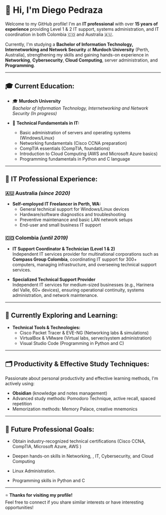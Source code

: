 # 👋 Hi, I'm Diego Pedraza

Welcome to my GitHub profile! I'm an **IT professional** with over **15 years of experience** providing Level 1 & 2 IT support, systems administration, and IT coordination in both Colombia 🇨🇴 and Australia 🇦🇺.

Currently, I'm studying a **Bachelor of Information Technology, Internetworking and Network Security** at **Murdoch University** (Perth, Australia), strengthening my skills and gaining hands-on experience in **Networking**, **Cybersecurity**, **Cloud Computing**, server administration, and **Programming**.

---

## 🎓 Current Education:

- 🎓 **Murdoch University**\
  *Bachelor of Information Technology, Internetworking and Network Security* *(In progress)*

- 📌 **Technical Fundamentals in IT:**

  - Basic administration of servers and operating systems (Windows/Linux)
  - Networking fundamentals (Cisco CCNA preparation)
  - CompTIA essentials (CompTIA, foundations)
  - Introduction to Cloud Computing (AWS and Microsoft Azure basics)
  - Programming fundamentals in Python and C language

---

## 💼 IT Professional Experience:

### 🇦🇺 Australia *(since 2020)*

- **Self-employed IT Freelancer in Perth, WA:**
  - General technical support for Windows/Linux devices
  - Hardware/software diagnostics and troubleshooting
  - Preventive maintenance and basic LAN network setups
  - End-user and small business IT support

### 🇨🇴 Colombia *(until 2019)*

- **IT Support Coordinator & Technician (Level 1 & 2)**\
  Independent IT services provider for multinational corporations such as **Compass Group Colombia**, coordinating IT support for 300+ computers, managing infrastructure, and overseeing technical support services.

- **Specialized Technical Support Provider**\
  Independent IT services for medium-sized businesses (e.g., Harinera del Valle, 60+ devices), ensuring operational continuity, systems administration, and network maintenance.

---

## 🚀 Currently Exploring and Learning:

- **Technical Tools & Technologies:**
  - Cisco Packet Tracer & EVE-NG (Networking labs & simulations)
  - VirtualBox & VMware (Virtual labs, server/system administration)
  - Visual Studio Code (Programming in Python and C)

---

## 🗂️ Productivity & Effective Study Techniques:

Passionate about personal productivity and effective learning methods, I'm actively using:

- **Obsidian** (knowledge and notes management)
- Advanced study methods: Pomodoro Technique, active recall, spaced repetition
- Memorization methods: Memory Palace, creative mnemonics

---

## 🎯 Future Professional Goals:

- Obtain industry-recognized technical certifications (Cisco CCNA, CompTIA, Microsoft Azure, AWS )
- Deepen hands-on skills in Networking, , IT, Cybersecurity, and Cloud Computing
- Linux Administration.
- Programming skills in Python and C

  &#x20;

---

⭐️ **Thanks for visiting my profile!**\
Feel free to connect if you share similar interests or have interesting opportunities!

